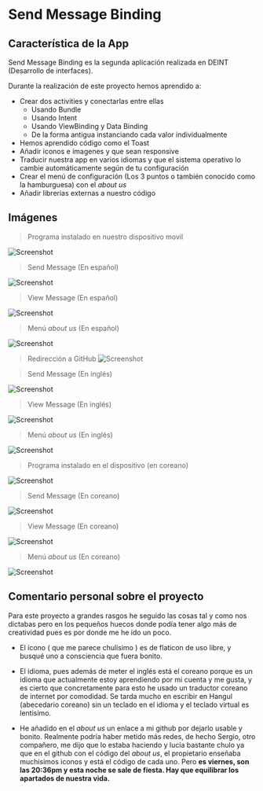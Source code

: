 # Send Message Binding

## Característica de la App

Send Message Binding es la segunda aplicación realizada en DEINT (Desarrollo de interfaces).

Durante la realización de este proyecto hemos aprendido a:
* Crear dos activities y conectarlas entre ellas
    * Usando Bundle
    * Usando Intent
    * Usando ViewBinding y Data Binding
    * De la forma antigua instanciando cada valor individualmente
* Hemos aprendido código como el Toast
* Añadir iconos e imagenes y que sean responsive
* Traducir nuestra app en varios idiomas y que el sistema operativo lo cambie automáticamente según de tu configuración
* Crear el menú de configuración (Los 3 puntos o también conocido como la hamburguesa) con el *about us*
* Añadir librerias externas a nuestro código

## Imágenes
> Programa instalado en nuestro dispositivo movil
 
![Screenshot](https://lh3.googleusercontent.com/r4tdPNkp8O4rIiWcnaU2SObYtlep3ijKY6YYiNzz_PeY2YYlD7ea-U7SsRNuNCrDbDMd34j2wkdb3yuNUTdataPZpaETc-uo_BO006wR6h57Th2RWtMsOKCmfIh54LaBiM_lpqnZI8_y7vFhOpfmfxvjKtIclGl2-6YwR3TJ15PU2ZP8spSix3x5c4SF796JJ0fx4ra4kGKbLGVL0IWBiWl99fEHkVnx0lJL-LLW7NndMPP7oMxU6dI5bbnzhZqCIPiAqzt3x93MuOus_VnT_PBuDOs9lL6G1Js1PU_0thcUEPwrwvr-Z5hP5wEdZSNuhbg6S5OzqTdIeSyeZbXBnfScRv7nIx4vmAOFMsGOetWFPq_xMlyD2VpbulW1e91Exd_quV5A5qbZU9dg3nsf8qoPDhM1MolAt-Kj6dw_vuiOtXrEHz92ZjHxusjtoJ3zdCW0tYO28qr5kH46_FMhEJzKec49BMu18vZICKEosZrbId20BILRW7JnfHAN5-s5Ja8QP9KH7pQG1NJjbXi4zGTkJ3XRaEFr1Jw66Up4fI-DSwt0U0E_3KibOKutFi7EKViHO6cHjrN78KKGm6t9V8Ja-P9PGCLF1j9gDyzE9jWbsbJSMbKWsrxeiWQWEf5PGSEYOAqn5-c2j8uw8ukqRIe5UVFZ-d0e2dwicnKFrSThuXaXptzHSYJiB9T2EQvd0eUUzpurrTzLqjkEnZox_kObDReQIKVBlj9PZFuMmFVhpF0ymv9rq4iYewfJqlfk-wey6jjB_b7tHJyLwIm5xHO1NZcZh2rOraBji5jUIpHK6gS3QWC3FQsuZ5Aaa6JrD3LqsaA0qroYqDaj-yqjBVIr_pgxGg4nCHXmWkrjkxUQP9o1kXq75vUEBmOneByvBcnlXGyejrnEbR2JqZlLf4KCZmkxMAYigUluQ2nOMml0mjB19ODY9IGTt1BKe5uM6wwzBrp-UeTO-jdOSReEsi9kL5gBBH3tokQ2Gdg3sqF5UDJswjZjoInFvt0QbbIvxH7f9RHT-8i7AEpmvZFYLx7nnk3XvV-16TK1-tYhQp7YFHCu5-JKCsAR1qc=w416-h898-no?authuser=2)

> Send Message (En español)
 
![Screenshot](https://lh3.googleusercontent.com/m8ZkGjKFfPdbZeqhUI9aqCYuHQzmzL3VsnfpfmZxFkyOXRSKdR_wHKaqNRFuCoY49Jseejq3ujmSQuMm_tvvBEnM4EGWnvmXKtdPHQLrnJWX8wEjzYjDIR81v1brFpGYd3uHf6j4buEgOWgxzbqW1prReT2Oy4ISjXOhmp-geT-gP_YtkSGXxM_IxHjIRGOmpqlc_h4NVpezS9LtbCnQohF_LEX9jZtaNo3CnA6Nq86AdkSobM2D6iq16KaAQXYI3axAmF4IuU76Uvm2MUrbvbMOFKNnTxIhjBM1HP-xRpwsneTOzW_K5fPRDjl6CIc7Wr8YU36n3lG8x99ykSyQT5wU4gkqiJ4XnuGmOEkJuPsiTnVv_p4ZXG5_cxvSBmon0GZ_046CabtrtWRSolpdVTGw1w4osoyqiVD3nDaeBgW-Gso-Q4IFtK9O78Rc41-LaZRUxweQxbDGVaiWNbhXYPejZbP2ATEXxXF7sg27A85cN2U7QoynT4yWcTkY3sM4xgBJ_1af96UnKUw82MNZOk4wOxv92RwgqJ2FNFejZre14ABWInQG5M0LFvyah50ioNdJknEEfXyU5oUS40blinh_UMcC8XX-iffuOxFgzwbxhQuzTUo8rctmkeeNccVI9EGfQZWLej6iUDSFdFOb73AAw5ymebx5STq5hQ7hCCzUXTHwCUlkzUwupXBJjhPPfTxTRrxNkOfWXIIydKU5bD155PjO_BRqq5wwDdFKdqMtFGCNzfGbKKs6-T0X5sNnFZnu81N2dew_MjQxeNIF5pzbI0piExgghU73XBLYd8IMZDYGQo-4FHvQ6bwwqPIOaUvS-InPe71hLaOvPVKz5Xp55Izo3cB0eywrqhoMqgSPOCngTdtgLVNMQSV9Tzgy48QGPjiuqSYlneTsSFfkBLNZ1oUs0oAERHsvP6gQ7lJAT8S91gOq7gYwOBoAh6xiNay67NKn9nKOq3yGqcTyjIe4ZiRZvmjiBUAu7ivZaqf6OpYQ0sAr5uIa_g5lRxCxa51EgJEiBbr3Pp7DmVL-oYmBt9nqP0bn0k28XlRnx1VN9rVfh8YyJOoymOA=w416-h898-no?authuser=2)

> View Message (En español)

![Screenshot](https://lh3.googleusercontent.com/8t4FeGtelyjDINGeL4K1ME23ELmAtJ93vXacUd-8OU_g5NHC--bwZRgl2DwSjMdrF12YPZ0P-0tALftlV01SV3NClM14w_M58-iJShGoXbcUTcHeSlpTiotTUUiNCvPopvxf9W4P3tEOuKFssbglu7EK1IQCtPx1oAYBXSyEawfZI-Tiv72a4P-8AZJ81-NhV-UvYTexuZHnGelyn7XvovCxxVVby6_rcp-Zcced8VkPEW8k16Z6paloEZ0Ed_QWs1xWuYRAWsfz8DbSpegiXKBw-YBe5DgY0-TZBM-M9Tuko0nExQM06WWMvCD5Xsvum5uQyRc5Vu-9KnjQwm93_RnGhEYM5KLPYbdk6Ov757uWHvOlLGZiYw13sGhQU6DSyQn_aPwVYpvZKdzmXlVFarxvVLZXp4p2bSK-Av8KRmnRrvwyezBrmx3Yt0HBzRXg6DCB73UBLEZsqovTHBlZu5n83T1K-CHxIq_IuoqZNxtKf3pxx-RW0sYI-gRelcYEvn9-uo_zjwxAKazwq3f6QAiodmZg6VdKTieMY16LzvLGhNJLHBhsMhtyof5t9-apnhH1YTqVY-frT9GCbtZUr3ZSaJ6JmVKqsLbMhhC9hGdbLgHRtMG6TVneq60rBPkOfJKpoaIRliJEmukw9QhQ8rRO9IFwxatHn4FBfGMxWktb97vfaFWs-wt-z7_7_0EU1paqPVBND1Uv92iwRq5l93ogQFUj7YBLCMycfLwQQH6p4YlElAgUlY7SayOatYIekU1VAdyO45vEUMjVF3B1iqdw3wUA7keyaKONIm9oCtZPQqaj9m1yIpxHJe3Eizre7PKsnhQdbeFQ2zPn9RlHprlkqKxsX2SskM0ffDL8VUfFMwLX0CDE8CsamaOQvE9u_ntfkHduOLA5x1iKENMyiM2GS0gNEBN5dKQtlHJMHPJIHN-KKmYzkCjui5jq4q4PFJGkMQ2-qLR0apx7t928G7uvBYsh-wkRrQgq-dHSF-AGwPBi-etbelEIXgu1k2rZsy0pj1guhsoxpVl0oJkSzvJq9SctRoyk9iiI3PH_YUNegIEufk8903_NfPo=w416-h898-no?authuser=2)

> Menú *about us* (En español)

![Screenshot](https://lh3.googleusercontent.com/aYUQdZ6Y-gEqX2kfQyvGpdMWPKQPQWt_ptABijWV1leDAQuh-1ernZc-CH3XufvjfmnwFA63g1uydbqqRZLuzh-9sFsq2yBc_29lRcL0dU5Di-U6zlmNJ8elMDLJifGpMdMgKWNJydZtvxNfHj__LTQC8j6GMc5WSMrZDCDGIh8U9vH1AzNydSeHrA0-MSdH2wjAb_5QA-uI6WHcAHepZeb7m0qL4sj5kjPg_-WAva-bCqCHeM_ldRkWZzmmKoKcPFmALZCl1N10eYomVPzCdsYl12Gq4ISpfMTadSTlq-0tO0xkKBer0kC4Yu7NJ7nCOvV4wVyHifWYgUSpZdcWg2atvjChfUGXg7h_0Q9dk9_nWt-FsH8Ohr9xSkzQ6AL-KFLzN5VVwRKFWQDFH4WLey2zS58hO3KWPdeqUIxgZ-lzJYd2RuFM6YecbSx90JEMGbCnVIfN34g0MWvFdq0bQhuOHubX2kSdrIEyTW9Pp4n91NRTJaEfln-hQVoCffTrkWs1QMtkaEEo1V89PHYkCSxzP_LlCnBIFrEc12NCp7qyTytnEBvyW2f-uPu2FjNtz6Yk_rOMw19EqMjNdg1rZ2qhNy6FiFsNGYcT4Km6D0pIpsl3uI6WEF3KD9JdEkUo4xnHIolNsusILIYiT_p3RkQaOE4Z6JzCJZ_WzR5yEoGT36fTnSvUFoNP5t0Jhx--VD_P7P15uWqqyGSKtH1LT0jenx83idMWCvD54FLpzVSDmxvXgIdt4HgAmdEnaRBLPj-1_0EO2fuzPtm5lFUnN5aXnXeb5xw-NoPcCHy86lNF_MgBr6pX2a8ByOfdrbvUvt0A39EKEAYALTOReZEHs_ad60Jl-BKGfxW5I8IwD1p9LcTPwPnk0pPAUsmyNdydyUrs5npdu5W6sDVKsS4lbg64iCzcSF3JnBPKihq_r8PbKxf2YNJp2tU1SB781WA3IY5udIngfgRMziW1uprOl6oaELdJDDPMaZL_4cYlZHmOB8ax7et_tB0VZDugoqTUQDpDTqNslGBeH5V2sGJhLG8lqTB22eYBWUpYhm27hDAzeh77nJR8QU1vrD8=w416-h898-no?authuser=2)

> Redirección a GitHub
![Screenshot](https://lh3.googleusercontent.com/zYjPoavVOmmO7FyhfvMueNkGl4_6gksz90LsKn2ACaZMCyXuLyDhWlQqLmFmO0eesgDkSOsbr9v7zaMJnCo_bdGn7zArn1J_vGFt-mWqPuNACHoroXqupQ5IQq5SELAHtvvl6yKfha3FE1-uWrMJ5ucwJYy7q_Ho_xIYT9YvzbMlkCsJuK9RgJCkGHK7Ec2c6DUhwRB9i_qNDWmFCK5ikvpB52WotOerPSoICwy-V5BH5Ty87a-WwHY7Uu7tPkIbo-y0WeL0hosTlvcFpOtlJQ_6tzvtcQkfYCLm37H_3HYntY5tgRfqLciipcinYAEkWLjipO1YeHM6quXX3cKN1fVRFaqXEA79gRlQLi1aQWQZQD2jiiDjlnOjO0M-mx_0qRUaZL8YWsI7p9li3s73tF3pI6q-S8UW570Po-l0xfCWG-0ddb4BdzPq6_339iLXpfmxQM-_aazrZP1rGBcWQaygd-eua7cGW9KL-TdNbNTXBg1VRCSkjMBg6BWb5y3Wo4tV5sZDSCTMRLMbs8dE0nJrTFTEwrhmP_t_HJ5SNVC4qfxkvXr9u9XFwG3fXrChVb4MwaHOPF2UjZl-si8I0SPB4Vfn-D9mkqM932nk9IMQBX74TNzhgf56xPtOkBKuC1CT35EvhreB4Le-OVMkzGC9RDZ0F1CtKByFn3d5FUgO7vx5Bko19UhZSL_Sl-Oq-z52hMHyqLOkbjuU9BCAugzM8K7yrmmOdhThKJG60Rc_AHbCF54OoHJdhdHLmfHpTKWE6k3AUI78lP6qB5tL-ttpxcpLwmAU5Bl4pLZuB-8E1W3GlOSaxbEAOFuUW8dAfiV0bC3AeMzLX33pDJBTWB1dUsiC0J1NezbYqqQB8Uym1p8Yn5Sp5gMg6yfJLvdDgBCHicfnOWthGqM0bFNPujS8batlZ6yDNQ1KeyTXQBF63FQyl1un_K8_K7TbF5RUw8MEN2uC3PswiLIe79I0JzRUVm5vFyolD78WrMltnBgw4tDn-SVKXF34tAfl94GTfMixZq2YnHnAjApSQdUnijihIaUMBTkrgIkY0cf8VZya8A3EpEh474F4WdM=w416-h898-no?authuser=2)

> Send Message (En inglés)

![Screenshot](https://lh3.googleusercontent.com/baCztr95EeZPgUcOLYNJT7uZsKCo-PVDJejrckYud-48I2Wz5G-LPPnNMkBn65UXc8nQEMlE7VuxwEl8ZurTDFnF0B3w_yH4id3m0kTzOTY1COQHVAgt43W6vGcjatQw56_oOUvYg0pv9F7mVeYLhO88z48HTVATWZSKbhhe7lMRBX6s1hHr02VyC1l6euO6UksCpnEj7pHIsmo51tWG7PPpaVKF9ugAMuzE6MTV9Yore_L1xu40ocnl4mwnTkTac0sBil2oFSLfTPtHaMk2IH3i1KDQQ_u7N4O87LYz-cJCJQQiLuaIYwcrv0Xy8lAtyH-oxf26OOBITjWJ5jiqGOCKYdxCARYuZr8ZEem_fn0iUk90QmdrXAXDwRD4HyjelIHDrDgn8Ebg2Mv7tA8HCPQkILAFwHzrJvyCqbFOnaI8--p9CFdPITM4uZZzmn35_a9Ma5fTvYeaircTJlmvgnOHHIrwzWqaf3qHlOJ8OLOtaHRILiQBTliBVTOLplI-nzYWynDxkCKQ9J7QYgnh6oB1EpQBKQkQCavAn-xosNXOk8rSvoJZnzlf3iqiueL6C6VtPKLZOcPwLTe-K6gYRUAMvtmH0VrHvic2fdyzI2_N_9ZqeaycrzxQxU5ljhuZqL7M4FRU-8gTs1Eur_8IYZFLORO-lpFmt-SSCIiervIEfpySyqgV35xKl4t0D7GslCH6ETu-dvRPKQhJG7EPaDVBodj5kH7DQ9IDhzU__c97jZPa_VQl2_Jpqdcuu3Wn4qet2jLlQdLzrU8Bvwp1tb_mHQwbhyYdqvi3yvvMKSJZw3xR_wZjXBCPq2-izBrtZQEgNQRBeGtiz93xXVZEzGD5fJH0TyJEGwO_Si5x1wGQjiamG9DQ-jpm1kJMrzpkdidt-2hOd6_lFvWktddbX8g3aL0OQx9UZdSzZAqtO2WoVfXqmtk0xf2bSffIIwG-yBeBbp-tJWkqNRfhmTqSLwusDnWyNPVZhcLTq7X-_VFXYOx68pEfLhHCc1QFkBuPeZSdBbJBj1vWOnZPmf8a0rE7HrQ0U6oOwsu74ThnHRsuyQ93kIyX0CDvfyU=w416-h898-no?authuser=2)

> View Message (En inglés)

![Screenshot](https://lh3.googleusercontent.com/eRGh_lKXOLDBW2QDBlrjkgzcN0aZktHIKIyh29Z9kZIQgEnOxrRKIw4n-8qQHieE1rNg8n1wK9hXfDb_DZ_g4ODa5amkcnxz11kBx23GzgANxTkopqqH64jWe0-kCPZihVMsRIy1CxKXWjPWyT6c1kddWKXwjtof5MOhjwVq212saemIu-JklbLJ8Qi4tmAoU-PPBZHPdF4taPej0FBRhs1M6qGm_8ARKxhj2RUYxljtghUYlne5_kSC0sjpR_bHLmmaNeplZ2T9t7v0WrRqcA_fG2XNS6srub6boa67JuIKV-PTeeBn3Ux3pzCbOjZce9TnNn6Bz84bblBMUkqrAYRkHqp8dSED4f_3nFuaUorZ6jQxgPevRS2sQ_1IJUsYhorl81aq0BdFpq9rmLcvr02xglx8c85vqSqMu_UTSFr0thSYnKf1MOubN64HPA2iLRLcC2Kp5PFR7qCMuPU2AXFo3TBus1IuOM4VH_eEatePSEsPmrjrFN_tXsPAozb2KV-grA1I5Fh8NH-9Upx-IVH_e5McpeSGaN9VZKiq_qYfACLB2DXS10ELWSJe8Zy-JBINiY58uXFWCsoQa2J7V0e9yxCPQJ0NE9OPd2b6D29kIozo1aL8rTrHFBwWqEcgzbGAVKxx-rKM5ROuXZgBai5mYOyKVqovp4S54WYiWtMLU4b5ZAgp7_QuEgp5igIlkCTg6UBpcpXvbo_UawreW0xM2mKmwBt6sGMANNiQW3PVJtZz5p0JO5pRtn08ir2f--WazXFL1GwH8qj9ba3_62Bh3Nn13JSh8GR7mQnH0eZv_Mgf_WGB6JXGV-eG8uOhO01I9DZVqojwXqPCZilX7Lrf1on-qD7IEjZG8NCj7_8Q-cFmPtfuWkIJ9SsvYMpdL_dDEgrRIFi-rJRRTUskmTDuQrKDjM5akFzcaJEOlXLeJMWyetbwjNG1K6Zy4lw9gdQpf84gTZoO1PPCNpSu5lazaPMiCZGkQqL42nGykysEAVrdjLT7uqWdRf9F3-yq7gJQmbCloVgnuvOSKRf0CQy4OiP-ZoiuRc92FElEPC_SXTOn7bWZcKJ1xNE=w416-h898-no?authuser=2)

> Menú *about us* (En inglés)

![Screenshot](https://lh3.googleusercontent.com/tJMecE8lxAhiNGMcuoUSwBPVCvwjmTb-z7Qgih75PRpBMs0tEqaENuqE9JBJXFJGWFVuC8y91GT0XPr4XthTL6eDXcq-G8qL8d84W6Dz4KA1vvmTvY1rMz9HdW7qopTCe7ipyKllLjoZqAUHki-MzDvW4RVWyHbcOfzMuIgLbuUwd6CK4bUYkzx8DjUqbLtrL36rNtjZrXkRMUTBtiE4CgyVyyZ59XjwDVzA5FEWUmvpHkkXDBfWS4Cq5ZwYyahy41Lf0dsQTGsrDB7s_lWEw0lvhz4eDmFmTy8OVwWrk5ropsET-jXv9jL7iU91X4eM2W82IeONISAjtKeQvBqOM1X10Aca_vGXvq8XpGCDX-DU75CCFeqBDul7ZkcHnDPSgRjVTerTFAdtl5ZbWFVD_oKGvKcL0rDuAUYFPr8U4D3PFmH3e3zz1Se7Fz6yWlh6wsH-ITPLNqr0JZm2OLiMOnGkbtN8iN6wQyDWZ3KD2breZdzM5hjBzL7a-aIatieoBcvDdmKtmuGfbeKstqvY9Ewu5KTGfaahD81rCi3obaUZDP0QwhSpWHH1U7h9mmYZ6qPqnhX_wBng3yjS3WZek747wnqvjp889T0wp4foKVZozlkiCmQRAWYUIE9FSgbndGvbkblSVHlHcowdFLPRDqrO8GMqDC9QF9owelhC2TG_HrVypxl5ratN95vgKb84WhWeqDkmBflVG2JryU6urkvwbys-yGIXS4OWkpTQ_nLr5qoCL01Q7ZUxCuQqhkGaokWIm06JV_V_fISr6YigSKiHVXlJl4VbfV0aLFu0Kq-RYmemgYFiHAdkWCfCrWw_Saz8BRLqdbm-hWWvQoG8FI7COJ4DR26axOsogNt_k_sL0pScwfL0E0TugmJLmZBn7j1ahYpTIMVzzsH5hXcrfIVfC4Ogj9BeD_6cFt2RBI8H1qt3VesuddTI0ZQrO6eh5A46sdnImZmI5NkEdPlJXyeaqTZEeqeLiFY_oMpUmBmDPdQiAZGxw2nnSl19KeqMHh1hNcEOnZwzqMG0quuAxxWh5ncaeuUDXdIi9E85iIfbeR-aza4aYwmQ0jQ=w416-h898-no?authuser=2)

> Programa instalado en el dispositivo (en coreano)

![Screenshot](https://lh3.googleusercontent.com/Hy_7-2YiOnYKh8a2xKOb5lUTDAwYf9t5cBUPm_fnE4FnQfDNxsz2wi4IzvxTm_-mmqeMJhG-NvVLcPZx7jznnFmDbcLhnXaEk_asWWBT4GJ9YZDXf49xDviQKd3xGJQbHta9-Ze1W-JlanwfnSEMH_bHlnwYAjjyBfWYs58uGyR3qQ7-uAKrEhYeJccBIR3UbzmOQ8v5U0GZORTfvjj1R0sBOoz1d5dHuiLQijVCZg8r0nb2BuMGX4LhM-vW9T4um4CVSrmm6xDAckKpL2MsC1Ntd9htLhoy36bP6fxgfpBZjNJAVRLrduybxLcCc4DtN4Fbu16av6M2kczUwLfaEPYr3PZ_zqcyvK0AQk2_rQrF8pt9Wy2J2ssL8dCTzHrizX4OUHYvvCXtRjHTmZfIo3-b0Cl6gaVhBVN1SEYsJQx-H3RbJLIDdPbu9Ks6xFmZejw36SjCI5DT7CwlOdMnymGHaW1ESML5VYBtkpIicfg1jwR_1-K0J_juYi_nLFG-AQ5iRkCT158S0CuZtoAbyIzgoITzgP7YaVVO0oRnmgAio_l4MX__uj2nQem8zRhS-a5bFcGBohCUedCv3yl03Buz5kItML2YlPFhwVwyiQtAtdZxksWHDyUHJsHWLsME_RFAhvaGjKlRVsl8yLRzCB3xDaAZwi8rHlv_ruiozZrRjFynqJPlAaA3g-4ZLdOmDIYtDu3LF6VbXXbscutezI66PxNEBTwq8SMey5smZ-20kVsYK1f8yyy8J0trj5gYUHVPS6WKr__qknoFUBC6EJxdhm8aGN0-kP0UeqH6lwPWKybP5xTjaMOPhDa2eRxzbIp1qGBi3STx2ch_im3ADOX290bRIzRw6zZj9C2bGMp0pUufr3XsQq_ju4KDxaoeZN-7J5wyTSVNYOBgFjpE_VJp9it8erZtYYyi-KFyLoeOFDrcezzbIpVnxu4K0w0pn2wVDMql_3zSl9TM8ITaUzn1-KG3vBBIdsRMM2hLaS3IPrCz2OUlTKpHBn_rJeiZszBeVFzch_iBL1n2GTbuBaybCrYt8nrr9YG--R8lquwmLKHrZCZK3K3r_Ys=w416-h898-no?authuser=2)

> Send Message (En coreano)

![Screenshot](https://lh3.googleusercontent.com/Zm3o3YEqWup3zRzR3GVnnaUE_cGtg-f7ZM3OowoPeu9ZqKl3vmagYLLgLyyunpgcBGCl_dY5Gq5t009amKINcri207suUJZIFGv7sVH2wJYuFllbNuwyQu8nlIb3rDfLtFnbPA0xHdaseSMNNUSu_NYbnabxjWMDciihtbT7Aks6B72zqH0suipzJqZ9j8Td9lePEPRwp_iQFdfjeB9hnijrEmjKRf7zmWNVaUKXuJ525foFi3wEFxyoex3fgWzNgAs5QOhRS3zYIDIbchqeHBv6dIeamIl77AtL0pBh8kKVRK6NLiIa3TEsSF5j4gyE2s9qex-j5MBK7HtawwsFFnXVvJcpOJUgQkZNHrPDsLgPhbiPCKf8lqmecfSxL8RA_7fISvsUmQyks4waPHlucod7WP8QHjZFFcX2kFYtNoRtSlYOuDdSXCSx4ws7tYuZLUWKy-K-FK8PsZ5ECo3S1mUYuOSpNadq6GZiu1u3BbUwXLQAIjtFEI5eVr3YdlN3GTrMrCroS9l5lITN-btSKqI9tyw74etFv1P4SwG8egImQF8L7AKYyflqQ3QJp_rxnMqX7xyWGpvKVnZ0bV1Gf_xmHBzP1fj9xa5355U_-vb71Ab5ckGSSiErZSHZLiKSpqMFyFVvU6-8g99IfVbfscjnLTn3zg7bbxOMkYB4_kQNVLno_quYXvYjzsUFbBeQ-k9Qfe-5U6KDL3uxWNMPGhIDDqhUVOnclvACCVgWzP4AJCarbNTL_1x1AqURW0Vjj86gPrFLFID0fc3qbtlKTkldW3ZS-W7U6yrQt5uFUwyPA-noC1DT1blJrBjhF1cUhIKOPxnEJQ3HEe4t-TJJv8_XLn-VEH8xuNgC6b4vLVBqPFvEYp2okNCXlM6jdf8VkIRQzCSpUYDvwZXtQSoDrwhvdODO-J6vJ6-mIOayLbGPwE-bh6GOUU2iRILaMs-y_eSLaJEz57MgDDQC0z18gR_XsrR2cuBerCbpr3tS995LXJu9GqJOEl5qfQkkCLDZ7DtyLqj6Q01yHKf62jUaEbr0ovXO1qCZQs3hU73xGPLa2gA09VDVaiAiDqw=w416-h898-no?authuser=2)

> View Message (En coreano)

![Screenshot](https://lh3.googleusercontent.com/7KzhUHQs8uYBXmuEjjIP_MgvvWrk3vQzOiTvdhnFnswB0nhRTs3blX9rGifv86LsfSReSJoLka98DNMDEsvnUnwZ70ErzJYDez-QVUWC44gUGzeLIJVOfo1PoXDpU0YV-SxprJANppP9bG6F7d4NYvBDlo8ar6QZJQFbr0ny8g08YMAedTSKLp7gzkY-WLT4NwvF5-ZrH-E-Ykav9xh3gCjAaeWW8tXG2fGC7Czm1nTEVvy4nSygB6xKfJVP8eBzm1c-oQEVlgWPf_UZakNjFCYfJy5bTcg8bXcLK1bMcSDd_bdUIn27iq5e6cEju_TAOexTq7jRCrTFvNDVPVYT9M85YRq9XsK_C7OQB4a7TBYgBXBbbVAfRvwkcr77lIj7Mb6vx29RcSu879cyGpCzF45_I9bXcGOKtTZg_-YRDJ8xNCYkaTUDTGuD84R3ikUq4Ws3qLmO2a70Rp4m9ALhx2thw7hoCgzdgQkElhlLifAUaiD5ZhsFH3EF7gIBqqastMM7oclgYKeGNpdZ3s4WLlibDkYKTAxQOPsalq5bh3tFZKdmqEy1zL0xUF3AllmlP5K4ejLtRMPGDtEwOo_Ft8ZiGBDNyFKgNA3m_kThzUM7BAa-5E6rFnQ-Ylpjs_Zk735golX5omxy248q8aJrA2Vd_sa1OaAPY5ut2QOJLPt-AS77Ny-Kc_HDppwjOnYqH5FVsitFocWadLyRH_xgc32cWxPFususb5CCZuho1YHJRMm2vLFyzL0S8W3mNNBtXHll_ICBwV5JKC4R1NnTrlEjUlnAtzGBwq1E7xWLd5ilj5FfwzwA3g-zsLyFhZavwwBhWt3t9syN_ORIBA20MFqoPIACeMNOtLRuu0rD4rB4cjhVbUGQgc8tkzGajtZfxR0Wfuov7SOb9FgI4b9ItHAqu3aQZ7Rv25y8tPHAP74jAsQBHsC2UtitOclBoP4d9S_kdyd-nq4b41qnRtvalpwKZB9rhvXTlv0VROXGdKMd0v2UN-CgzpVUVtgRNy_SQopaUdCefUl6TjVDS5nrOTiZtSI_CRD9JgbYms6GKpP9nIeAlv3orkgjJsQ=w416-h898-no?authuser=2)

> Menú *about us* (En coreano)

![Screenshot](https://lh3.googleusercontent.com/cRXajOEesO4Q7FlyXUB6fFpDrEtU8kohQcYyujgJoIdiXOamxdI_j8g6EE6rPnKhWufQZ5TIT9XsHXvjFVq7-yBlLjz2OoM89TM4GqTqsy2KhMvHXUyv_lQFXIyDlPvQezewxabefSg65tJb9dgwvSonmKQk_piiJuqY6J7UNK5AImw0MJBzcS_qxYrOMjsXBjnliZywviZX9g1Z2EYBQ54A4NY8e9OlKsJ8xyRe8kV5CwVoc27X4JqRGG_J0pcAqQnkUGrFISeLp2IigSAy1jQZ6iLH1F5qNtfRDbaUF8c10nOQwNQZW4nUAymRzirxWHBlCgLTCq1ZK0LUJOWPeXQKujgYlAj50hHDl8M2mEqIJyU9dZxz6UnBJNYH4JCLQRIaP0TY1qC9Wrln0HumO-iXCvnR00y7Z8F6uNEo4_1Lhh6cTaAltm84Zj-3Qxdh2y-d-W9cMHM0krvthgV2E2M8sgKqJxVOl1TRC_SxhaZMSxsxPIXvnBYMDIYCMEheoBdBGSzjBjVD_ObvUcZ1or9s1jo6fhFEapmygJV2ze_qr5fNiRXUHiCGPz4Z2CARjzN-1DFREGWFSXlfVLgIGQDFvZqHvf6T4hFt5D3B2stZnIOOtj_TxiLmQnhtMV2Hoiji_jcwtP75Nm86pkrNquxYZqUoah9VYfHg5-_-ZIrET9-MVKXYWxGpkiY_gnDYbeMJX8i_XrrXGhDU4uxtPnJok2Sb7KtDZeh8gM3Zqm3rX_r7w8anxUn-dHGPJsAU3lfo4z4AHQm3dcd2w3w1ap3t2Q15bdGNZ5tUHf1298pLxOJxKgb61hOl_aYToj84u_KtCgjz1UGEmjCrgiZzIQs-FhTWfTHMrTDGxEmhfXLl3aly89c92ptLq5xyAuf6YXVTRNkSpTHEaRjrifr0lgBxNDZEvInbdVTr0Lt-TsVUPk5OfUnOOaeYvM_PG8kmvlejFhoDnjHQv4OJ0xpB73c2_V5RIvthbda0ppKJ-aUzvhyZNAoF5ToMKrY2LAnrH1IiWTN7NvHhc1qFesp6wOf86_mSP8n5MrXh0AN9Wn3lghqZjOgYJxY3tVE=w416-h898-no?authuser=2)

## Comentario personal sobre el proyecto
Para este proyecto a grandes rasgos he seguido las cosas tal y como nos dictabas pero en los pequeños huecos donde podía tener algo más de creatividad pues es por donde me he ido un poco.

* El icono ( que me parece chulísimo ) es de flaticon de uso libre, y busqué uno a consciencia que fuera bonito.

* El idioma, pues además de meter el inglés está el coreano porque es un idioma que actualmente estoy aprendiendo por mi cuenta y me gusta, y es cierto que concretamente para esto he usado un traductor coreano de internet por comodidad. Se tarda mucho en escribir en Hangul (abecedario coreano) sin un teclado en el idioma y el teclado virtual es lentisimo.

* He añadido en el *about us* un enlace a mi github por dejarlo usable y bonito. Realmente podría haber metido más redes, de hecho Sergio, otro compañero, me dijo que lo estaba haciendo y lucía bastante chulo ya que en el github con el código del *about us*, el propietario enseñaba muchisimos iconos y está el código de cada uno. Pero **es viernes, son las 20:36pm y esta noche se sale de fiesta. Hay que equilibrar los apartados de nuestra vida.**
